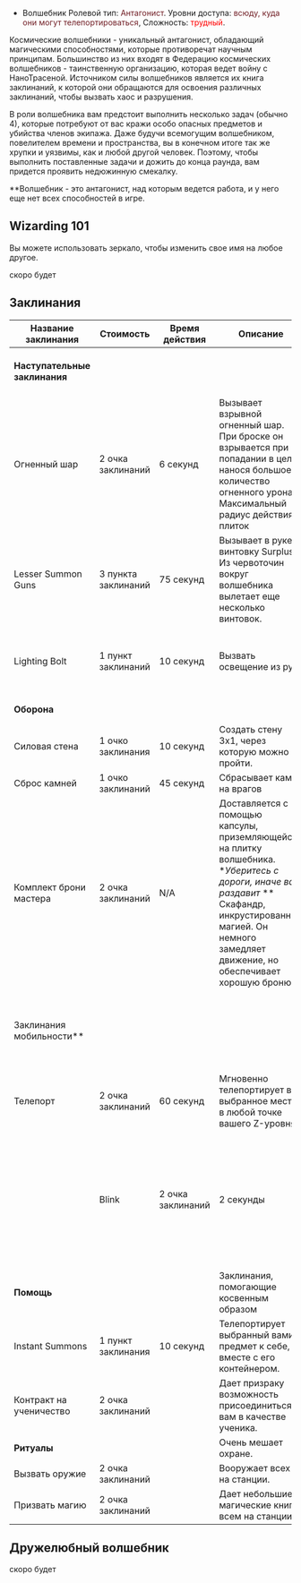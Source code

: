 * Волшебник
Ролевой тип:  <font color="#711e25">Антагонист</font>. Уровни доступа: <font color="#711e25">всюду, куда они могут телепортироваться</font>, Сложность: <font color="Red">трудный</font>.

Космические волшебники - уникальный антагонист, обладающий магическими способностями, которые противоречат научным принципам. Большинство из них входят в Федерацию космических волшебников - таинственную организацию, которая ведет войну с НаноТрасеной. Источником силы волшебников является их книга заклинаний, к которой они обращаются для освоения различных заклинаний, чтобы вызвать хаос и разрушения.

В роли волшебника вам предстоит выполнить несколько задач (обычно 4), которые потребуют от вас кражи особо опасных предметов и убийства членов экипажа. Даже будучи всемогущим волшебником, повелителем времени и пространства, вы в конечном итоге так же хрупки и уязвимы, как и любой другой человек. Поэтому, чтобы выполнить поставленные задачи и дожить до конца раунда, вам придется проявить недюжинную смекалку.


**Волшебник - это антагонист, над которым ведется работа, и у него еще нет всех способностей в игре.


## Wizarding 101

Вы можете использовать зеркало, чтобы изменить свое имя на любое другое.

скоро будет

## Заклинания

| Название заклинания | Стоимость | Время действия | Описание | Призыв |
| -------------------- | ---- | -------- | ----------- | ---------- |
| **Наступательные заклинания** | | | | Используются для убийства или нанесения других повреждений | | | |
| Огненный шар | 2 очка заклинаний | 6 секунд | Вызывает взрывной огненный шар. При броске он взрывается при попадании в цель, нанося большое количество огненного урона. Максимальный радиус действия 8 плиток |ONI'SOMA! |
| Lesser Summon Guns | 3 пункта заклинаний | 75 секунд | Вызывает в руке винтовку Surplus. Из червоточин вокруг волшебника вылетает еще несколько винтовок.| | |
| Lighting Bolt | 1 пункт заклинаний | 10 секунд | Вызвать освещение из рук. | НЕОГРАНИЧЕННОЕ КОЛИЧЕСТВО П'ВА, НЕОГРАНИЧЕННОЕ КОЛИЧЕСТВО П'ВА.
**Оборона** | | | | Используется для самозащиты |
| Силовая стена | 1 очко заклинания | 10 секунд | Создать стену 3x1, через которую можно пройти. | ТАРКОЛЬ МИНТИ ЖЕР! |
| Сброс камней | 1 очко заклинаний | 45 секунд | Сбрасывает камни на врагов | BALDERDASH! |
| Комплект брони мастера | 2 очка заклинаний | N/A | Доставляется с помощью капсулы, приземляющейся на плитку волшебника. **Уберитесь с дороги, иначе вас раздавит* ** Скафандр, инкрустированный магией. Он немного замедляет движение, но обеспечивает хорошую броню. | | |
| Заклинания мобильности** | | | | Позволяют быстрее перемещаться, настоятельно рекомендуется взять хотя бы одно заклинание.
| Телепорт | 2 очка заклинаний | 60 секунд | Мгновенно телепортирует в выбранное место в любой точке вашего Z-уровня. | СКИАР НИЛА! |
| | Blink | 2 очка заклинаний | 2 секунды | _случайным образом_ телепортируется на среднее расстояние. Он будет стараться не телепортировать волшебника в космос, но иногда это происходит, так что будьте готовы. | |
| **Помощь** | | | Заклинания, помогающие косвенным образом | |
| Instant Summons | 1 пункт заклинания | 10 секунд | Телепортирует выбранный вами предмет к себе, вместе с его контейнером. | ГАР ЙОК! |
| Контракт на ученичество | 2 очка заклинаний | | Дает призраку возможность присоединиться к вам в качестве ученика. |
| **Ритуалы** | | | Очень мешает охране. |
| Вызвать оружие | 2 очка заклинаний | | Вооружает всех на станции. | |
| Призвать магию | 2 очка заклинаний | | Дает небольшие магические книги всем на станции. | |


## Дружелюбный волшебник

скоро будет

